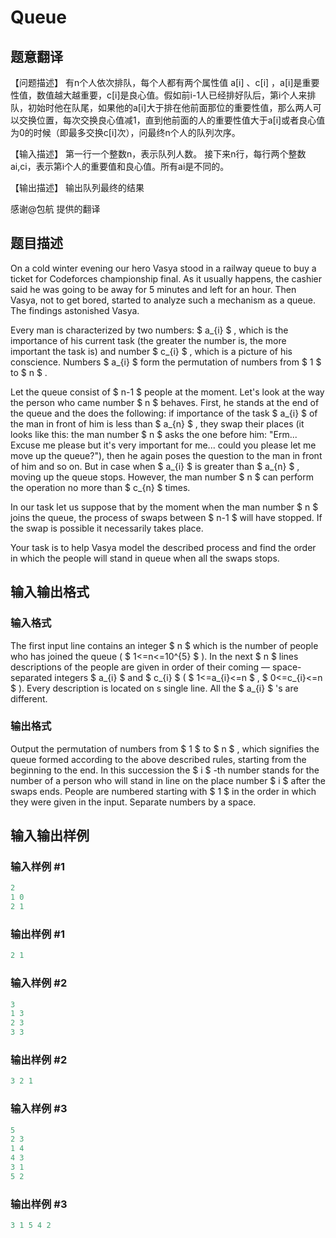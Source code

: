 # Queue

## 题意翻译

【问题描述】 有n个人依次排队，每个人都有两个属性值 a[i] 、c[i] ，a[i]是重要性值，数值越大越重要，c[i]是良心值。假如前i-1人已经排好队后，第i个人来排队，初始时他在队尾，如果他的a[i]大于排在他前面那位的重要性值，那么两人可以交换位置，每次交换良心值减1，直到他前面的人的重要性值大于a[i]或者良心值为0的时候（即最多交换c[i]次），问最终n个人的队列次序。

【输入描述】 第一行一个整数n，表示队列人数。 接下来n行，每行两个整数ai,ci，表示第i个人的重要值和良心值。所有ai是不同的。

【输出描述】 输出队列最终的结果

感谢@包航 提供的翻译

## 题目描述

On a cold winter evening our hero Vasya stood in a railway queue to buy a ticket for Codeforces championship final. As it usually happens, the cashier said he was going to be away for 5 minutes and left for an hour. Then Vasya, not to get bored, started to analyze such a mechanism as a queue. The findings astonished Vasya.

Every man is characterized by two numbers: $ a_{i} $ , which is the importance of his current task (the greater the number is, the more important the task is) and number $ c_{i} $ , which is a picture of his conscience. Numbers $ a_{i} $ form the permutation of numbers from $ 1 $ to $ n $ .

Let the queue consist of $ n-1 $ people at the moment. Let's look at the way the person who came number $ n $ behaves. First, he stands at the end of the queue and the does the following: if importance of the task $ a_{i} $ of the man in front of him is less than $ a_{n} $ , they swap their places (it looks like this: the man number $ n $ asks the one before him: "Erm... Excuse me please but it's very important for me... could you please let me move up the queue?"), then he again poses the question to the man in front of him and so on. But in case when $ a_{i} $ is greater than $ a_{n} $ , moving up the queue stops. However, the man number $ n $ can perform the operation no more than $ c_{n} $ times.

In our task let us suppose that by the moment when the man number $ n $ joins the queue, the process of swaps between $ n-1 $ will have stopped. If the swap is possible it necessarily takes place.

Your task is to help Vasya model the described process and find the order in which the people will stand in queue when all the swaps stops.

## 输入输出格式

### 输入格式

The first input line contains an integer $ n $ which is the number of people who has joined the queue ( $ 1<=n<=10^{5} $ ). In the next $ n $ lines descriptions of the people are given in order of their coming — space-separated integers $ a_{i} $ and $ c_{i} $ ( $ 1<=a_{i}<=n $ , $ 0<=c_{i}<=n $ ). Every description is located on s single line. All the $ a_{i} $ 's are different.

### 输出格式

Output the permutation of numbers from $ 1 $ to $ n $ , which signifies the queue formed according to the above described rules, starting from the beginning to the end. In this succession the $ i $ -th number stands for the number of a person who will stand in line on the place number $ i $ after the swaps ends. People are numbered starting with $ 1 $ in the order in which they were given in the input. Separate numbers by a space.

## 输入输出样例

### 输入样例 #1

```cpp
2
1 0
2 1

```
### 输出样例 #1

```cpp
2 1 
```


### 输入样例 #2

```cpp
3
1 3
2 3
3 3

```
### 输出样例 #2

```cpp
3 2 1 
```


### 输入样例 #3

```cpp
5
2 3
1 4
4 3
3 1
5 2

```
### 输出样例 #3

```cpp
3 1 5 4 2 
```


